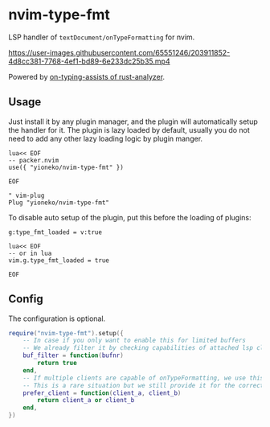 # nvim-type-fmt

LSP handler of `textDocument/onTypeFormatting` for nvim.

https://user-images.githubusercontent.com/65551246/203911852-4d8cc381-7768-4ef1-bd89-6e233dc25b35.mp4

Powered by [on-typing-assists of rust-analyzer](https://rust-analyzer.github.io/manual.html#on-typing-assists).

## Usage

Just install it by any plugin manager, and the plugin will automatically setup the handler for it. The plugin is lazy loaded by default, usually you do not need to add any other lazy loading logic by plugin manger.

```vim
lua<< EOF
-- packer.nvim
use({ "yioneko/nvim-type-fmt" })

EOF

" vim-plug
Plug "yioneko/nvim-type-fmt"
```

To disable auto setup of the plugin, put this before the loading of plugins:

```vim
g:type_fmt_loaded = v:true

lua<< EOF
-- or in lua
vim.g.type_fmt_loaded = true

EOF
```

## Config

The configuration is optional.

```lua
require("nvim-type-fmt").setup({
    -- In case if you only want to enable this for limited buffers
    -- We already filter it by checking capabilities of attached lsp client
    buf_filter = function(bufnr)
        return true
    end,
    -- If multiple clients are capable of onTypeFormatting, we use this to determine which will win
    -- This is a rare situation but we still provide it for the correctness of lsp client handling
    prefer_client = function(client_a, client_b)
        return client_a or client_b
    end,
})
```
